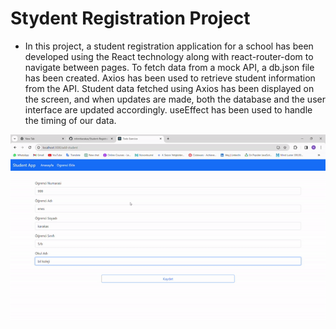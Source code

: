 # Stydent Registration Project

* In this project, a student registration application for a school has been developed using the React technology along with react-router-dom to navigate between pages. To fetch data from a mock API, a db.json file has been created. Axios has been used to retrieve student information from the API. Student data fetched using Axios has been displayed on the screen, and when updates are made, both the database and the user interface are updated accordingly. useEffect has been used to handle the timing of our data.


![](./utils/studentreg..gif)